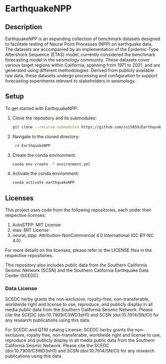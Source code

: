 # EarthquakeNPP

## Description
EarthquakeNPP is an expanding collection of benchmark datasets designed to facilitate testing of Neural Point Processes (NPP) on earthquake data. The datasets are accompanied by an implementation of the Epidemic-Type Aftershock Sequence (ETAS) model, currently considered the benchmark forecasting model in the seismology community. These datasets cover various target regions within California, spanning from 1971 to 2021, and are generated using different methodologies. Derived from publicly available raw data, these datasets undergo processing and configuration to support forecasting experiments relevant to stakeholders in seismology.

## Setup

To get started with EarthquakeNPP:

1. Clone the repository and its submodules:
   ```bash
   git clone --recurse-submodules https://github.com/ss15859/EarthquakeNPP.git
   ````
2. Navigate to the cloned directory:
   ```bash
    cd EarthquakeNPP
    ```
3. Create the conda environment:
    ```bash
    conda env create -f environment.yml
    ```
4. Activate the conda environment:
    ```bash
    conda activate earthquakeNPP
    ```

## Licenses

This project uses code from the following repositories, each under their respective licenses:

1. AutoSTPP: MIT License
2. etas: MIT License
3. neural_stpp: Attribution-NonCommercial 4.0 International (CC BY-NC 4.0)

For more details on the licenses, please refer to the LICENSE files in the respective repositories.

This repository also includes public data from the Southern California Seismic Network (SCSN) and the Southern California Earthquake Data Center (SCEDC).

### Data License

SCEDC herby grants the non-exclusive, royalty-free, non-transferable, worldwide right and license to use, reproduce, and publicly display in all media public data from the Southern California Seismic Network. Please cite the SCEDC (doi:10.7909/C3WD3xH1) and SCSN (doi:10.7914/SN/CI) for any research publications using this data.



For SCEDC and QTM catalog
License: SCEDC herby grants the non-exclusive, royalty free, non-transferable, 
  worldwide right and license to use, reproduce and publicly display in all media 
  public data from the Southern California Seismic Network. Please cite 
  the SCEDC (doi:10.7909/C3WD3xH1) and SCSN (doi:10.7914/SN/CI) for any research
  publications using this data.